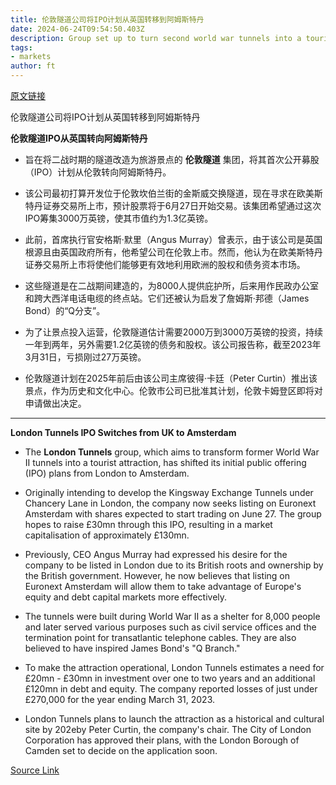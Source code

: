 ```yaml
---
title: 伦敦隧道公司将IPO计划从英国转移到阿姆斯特丹
date: 2024-06-24T09:54:50.403Z
description: Group set up to turn second world war tunnels into a tourist attraction aborts plans for London flotation
tags: 
- markets
author: ft
---
```


[原文链接](https://ft.com/content/10b921b3-3b83-49db-9b19-57c4a36c002c)

伦敦隧道公司将IPO计划从英国转移到阿姆斯特丹

**伦敦隧道IPO从英国转向阿姆斯特丹** 

- 旨在将二战时期的隧道改造为旅游景点的 **伦敦隧道** 集团，将其首次公开募股（IPO）计划从伦敦转向阿姆斯特丹。

- 该公司最初打算开发位于伦敦坎伯兰街的金斯威交换隧道，现在寻求在欧美斯特丹证券交易所上市，预计股票将于6月27日开始交易。该集团希望通过这次IPO筹集3000万英镑，使其市值约为1.3亿英镑。

- 此前，首席执行官安格斯·默里（Angus Murray）曾表示，由于该公司是英国根源且由英国政府所有，他希望公司在伦敦上市。然而，他认为在欧美斯特丹证券交易所上市将使他们能够更有效地利用欧洲的股权和债务资本市场。

- 这些隧道是在二战期间建造的，为8000人提供庇护所，后来用作民政办公室和跨大西洋电话电缆的终点站。它们还被认为启发了詹姆斯·邦德（James Bond）的“Q分支”。

- 为了让景点投入运营，伦敦隧道估计需要2000万到3000万英镑的投资，持续一年到两年，另外需要1.2亿英镑的债务和股权。该公司报告称，截至2023年3月31日，亏损刚过27万英镑。

- 伦敦隧道计划在2025年前后由该公司主席彼得·卡廷（Peter Curtin）推出该景点，作为历史和文化中心。伦敦市公司已批准其计划，伦敦卡姆登区即将对申请做出决定。

---

 **London Tunnels IPO Switches from UK to Amsterdam**  

- The **London Tunnels** group, which aims to transform former World War II tunnels into a tourist attraction, has shifted its initial public offering (IPO) plans from London to Amsterdam. 

- Originally intending to develop the Kingsway Exchange Tunnels under Chancery Lane in London, the company now seeks listing on Euronext Amsterdam with shares expected to start trading on June 27. The group hopes to raise £30mn through this IPO, resulting in a market capitalisation of approximately £130mn.

- Previously, CEO Angus Murray had expressed his desire for the company to be listed in London due to its British roots and ownership by the British government. However, he now believes that listing on Euronext Amsterdam will allow them to take advantage of Europe's equity and debt capital markets more effectively.

- The tunnels were built during World War II as a shelter for 8,000 people and later served various purposes such as civil service offices and the termination point for transatlantic telephone cables. They are also believed to have inspired James Bond's "Q Branch."

- To make the attraction operational, London Tunnels estimates a need for £20mn - £30mn in investment over one to two years and an additional £120mn in debt and equity. The company reported losses of just under £270,000 for the year ending March 31, 2023.

- London Tunnels plans to launch the attraction as a historical and cultural site by 202eby Peter Curtin, the company's chair. The City of London Corporation has approved their plans, with the London Borough of Camden set to decide on the application soon.

[Source Link](https://ft.com/content/10b921b3-3b83-49db-9b19-57c4a36c002c)

